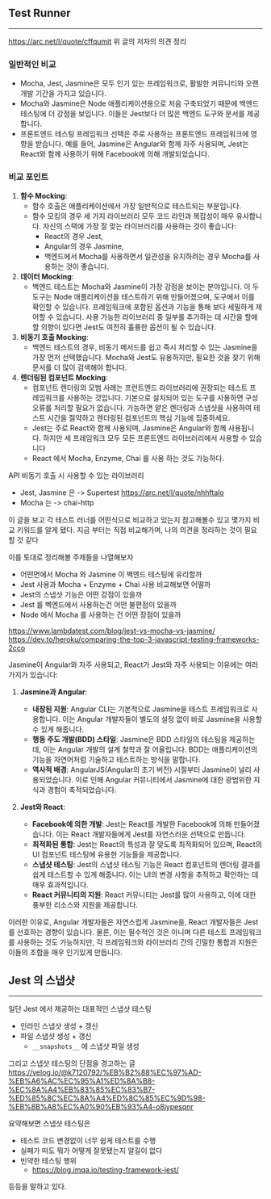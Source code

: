 


## Test Runner
----
https://arc.net/l/quote/cffqumit
위 글의 저자의 의견 정리
### 일반적인 비교
- Mocha, Jest, Jasmine은 모두 인기 있는 프레임워크로, 활발한 커뮤니티와 오랜 개발 기간을 가지고 있습니다.
- Mocha와 Jasmine은 Node 애플리케이션용으로 처음 구축되었기 때문에 백엔드 테스팅에 더 강점을 보입니다. 이들은 Jest보다 더 많은 백엔드 도구와 문서를 제공합니다.
- 프론트엔드 테스팅 프레임워크 선택은 주로 사용하는 프론트엔드 프레임워크에 영향을 받습니다. 예를 들어, Jasmine은 Angular와 함께 자주 사용되며, Jest는 React와 함께 사용하기 위해 Facebook에 의해 개발되었습니다​[](https://dev.to/heroku/comparing-the-top-3-javascript-testing-frameworks-2cco)​.

### 비교 포인트
1. **함수 Mocking**:
    - 함수 호출은 애플리케이션에서 가장 일반적으로 테스트되는 부분입니다.
    - 함수 모킹의 경우 세 가지 라이브러리 모두 코드 라인과 복잡성이 매우 유사합니다. 자신의 스택에 가장 잘 맞는 라이브러리를 사용하는 것이 좋습니다: 
	    - React의 경우 Jest, 
	    - Angular의 경우 Jasmine, 
	    - 백엔드에서 Mocha를 사용하면서 일관성을 유지하려는 경우 Mocha를 사용하는 것이 좋습니다.
1. **데이터 Mocking**:
    - 백엔드 테스트는 Mocha와 Jasmine이 가장 강점을 보이는 분야입니다. 이 두 도구는 Node 애플리케이션을 테스트하기 위해 만들어졌으며, 도구에서 이를 확인할 수 있습니다. 프레임워크에 포함된 옵션과 기능을 통해 보다 세밀하게 제어할 수 있습니다. 사용 가능한 라이브러리 중 일부를 추가하는 데 시간을 할애할 의향이 있다면 Jest도 여전히 훌륭한 옵션이 될 수 있습니다.
2. **비동기 호출 Mocking**:
    - 백엔드 테스트의 경우, 비동기 메서드를 쉽고 즉시 처리할 수 있는 Jasmine을 가장 먼저 선택했습니다. Mocha와 Jest도 유용하지만, 필요한 것을 찾기 위해 문서를 더 많이 검색해야 합니다.
3. **렌더링된 컴포넌트 Mocking**:
	- 컴포넌트 렌더링의 모범 사례는 프런트엔드 라이브러리에 권장되는 테스트 프레임워크를 사용하는 것입니다. 기본으로 설치되어 있는 도구를 사용하면 구성 오류를 처리할 필요가 없습니다. 가능하면 얕은 렌더링과 스냅샷을 사용하여 테스트 시간을 절약하고 렌더링된 컴포넌트의 핵심 기능에 집중하세요.
    - Jest는 주로 React와 함께 사용되며, Jasmine은 Angular와 함께 사용됩니다. 하지만 세 프레임워크 모두 모든 프론트엔드 라이브러리에서 사용할 수 있습니다​
    - React 에서 Mocha, Enzyme, Chai 를 사용 하는 것도 가능하다.


API 비동기 호출 시 사용할 수 있는 라이브러리
- Jest, Jasmine 은 -> Supertest https://arc.net/l/quote/nhhftalo
- Mocha 는 -> chai-http


이 글을 보고 각 테스트 러너를 어떤식으로 비교하고 있는지 참고해볼수 있고 몇가지 비교 키워드를 알게 됐다.
지금 부터는 직접 비교해가며, 나의 의견을 정리하는 것이 필요할 것 같다

이를 토대로 정리해볼 주제들을 나열해보자
- 어떤면에서 Mocha 와 Jasmine 이 벡엔드 테스팅에 유리할까
- Jest 사용과 Mocha + Enzyme + Chai 사용 비교해보면 어떨까
- Jest의 스냅샷 기능은 어떤 강점이 있을까
- Jest 를 벡엔드에서 사용하는건 어떤 불편점이 있을까
- Node 에서 Mocha 를 사용하는 건 어떤 장점이 있을까


https://www.lambdatest.com/blog/jest-vs-mocha-vs-jasmine/
https://dev.to/heroku/comparing-the-top-3-javascript-testing-frameworks-2cco




  
Jasmine이 Angular와 자주 사용되고, React가 Jest와 자주 사용되는 이유에는 여러 가지가 있습니다:

1. **Jasmine과 Angular**:
    
    - **내장된 지원**: Angular CLI는 기본적으로 Jasmine을 테스트 프레임워크로 사용합니다. 이는 Angular 개발자들이 별도의 설정 없이 바로 Jasmine을 사용할 수 있게 해줍니다.
    - **행동 주도 개발(BDD) 스타일**: Jasmine은 BDD 스타일의 테스팅을 제공하는데, 이는 Angular 개발의 설계 철학과 잘 어울립니다. BDD는 애플리케이션의 기능을 자연어처럼 기술하고 테스트하는 방식을 말합니다.
    - **역사적 배경**: AngularJS(Angular의 초기 버전) 시절부터 Jasmine이 널리 사용되었습니다. 이로 인해 Angular 커뮤니티에서 Jasmine에 대한 광범위한 지식과 경험이 축적되었습니다.
2. **Jest와 React**:
    
    - **Facebook에 의한 개발**: Jest는 React를 개발한 Facebook에 의해 만들어졌습니다. 이는 React 개발자들에게 Jest를 자연스러운 선택으로 만듭니다.
    - **최적화된 통합**: Jest는 React의 특성과 잘 맞도록 최적화되어 있으며, React의 UI 컴포넌트 테스팅에 유용한 기능들을 제공합니다.
    - **스냅샷 테스팅**: Jest의 스냅샷 테스팅 기능은 React 컴포넌트의 렌더링 결과를 쉽게 테스트할 수 있게 해줍니다. 이는 UI의 변경 사항을 추적하고 확인하는 데 매우 효과적입니다.
    - **React 커뮤니티의 지원**: React 커뮤니티는 Jest를 많이 사용하고, 이에 대한 풍부한 리소스와 지원을 제공합니다.

이러한 이유로, Angular 개발자들은 자연스럽게 Jasmine을, React 개발자들은 Jest를 선호하는 경향이 있습니다. 물론, 이는 필수적인 것은 아니며 다른 테스트 프레임워크를 사용하는 것도 가능하지만, 각 프레임워크와 라이브러리 간의 긴밀한 통합과 지원은 이들의 조합을 매우 인기있게 만듭니다.



## Jest 의 스냅샷
----
일단 Jest 에서 제공하는 대표적인 스냅샷 테스팅

- 인라인 스냅샷 생성 + 갱신
- 파일 스냅샷 생성 + 갱신
	- `__snapshots__` 에 스냅샷 파일 생성

그리고 스냅샷 테스팅의 단점을 경고하는 글
https://velog.io/@k7120792/%EB%B2%88%EC%97%AD-%EB%A6%AC%EC%95%A1%ED%8A%B8-%EC%8A%A4%EB%83%85%EC%83%B7-%ED%85%8C%EC%8A%A4%ED%8C%85%EC%9D%98-%EB%8B%A8%EC%A0%90%EB%93%A4-o8jypesqnr

요약해보면 스냅샷 테스팅은

- 테스트 코드 변경없이 너무 쉽게 테스트를 수행
- 실패가 떠도 뭐가 어떻게 잘못됐는지 알길이 없다
- 빈약한 테스팅 행위
	- https://blog.imqa.io/testing-framework-jest/

등등을 말하고 있다.


